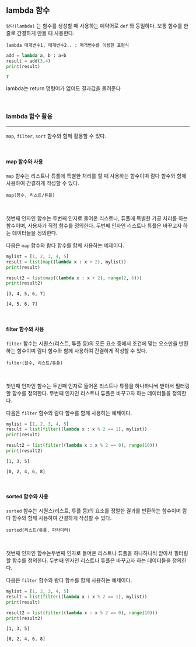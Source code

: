 
## lambda 함수


`람다(lambda)` 는 함수를 생성할 때 사용하는 예약어로 `def` 와 동일하다. 보통 함수를 한줄로 간결하게 만들 때 사용한다.  

`lambda 매개변수1, 매개변수2.. : 매개변수를 이용한 표현식`

```python
add = lambda a, b : a+b
result = add(3,4)
print(result)
```
```text
7
```

lambda는 return 명령어가 없어도 결과값을 돌려준다

<br>

### lambda 함수 활용
---

`map`, `filter`, `sort` 함수와 함께 활용할 수 있다.

<br>

#### map 함수와 사용

`map` 함수는 리스트나 튜플에 특별한 처리를 할 때 사용하는 함수이며 람다 함수와 함께 사용하여 간결하게 작성할 수 있다.

```text
map(함수, 리스트/튜플)
```

<br>

첫번째 인자인 함수는 두번째 인자로 들어온 리스트나, 튜플에 특별한 가공 처리를 하는 함수이며, 사용자가 직접 함수를 정의한다.
두번째 인자인 리스트나 튜플은 바꾸고자 하는 데이터들을 정의한다.

다음은 `map` 함수와 람다 함수를 함께 사용하는 예제이다.

```python
mylist = [1, 2, 3, 4, 5]
result = list(map((lambda x : x + 2), mylist))
print(result)

result2 = list(map((lambda x : x + 2), range(2, 6)))
print(result2)
```

```text
[3, 4, 5, 6, 7]

[4, 5, 6, 7]
```

<br>

#### filter 함수와 사용

`filter` 함수는 시퀀스(리스트, 튜플 등)의 모든 요소 중에서 조건에 맞는 요소만을 반환하는 함수이며 람다 함수와 함께 사용하여 간결하게 작성할 수 있다.

```text
filter(함수, 리스트/튜플)
```

<br>

첫번째 인자인 함수는 두번째 인자로 들어온 리스트나 튜플을 하나하나씩 받아서 필터링할 함수를 정의한다.
두번째 인자인 리스트나 튜플은 바꾸고자 하는 데이터들을 정의한다.

다음은 `filter` 함수와 람다 함수를 함께 사용하는 예제이다.

```python
mylist = [1, 2, 3, 4, 5]
result = list(filter((lambda x : x % 2 == 1), mylist))
print(result)

result2 = list(filter((lambda x : x % 2 == 0), range(10)))
print(result2)
```

```text
[1, 3, 5]

[0, 2, 4, 6, 8]
```

<br>

#### sorted 함수와 사용

`sorted` 함수는 시퀀스(리스트, 튜플 등)의 요소를 정렬한 결과를 반환하는 함수이며 람다 함수와 함께 사용하여 간결하게 작성할 수 있다.

```text
sorted(리스트/튜플, 파라미터)
```

<br>

첫번째 인자인 함수는두번째 인자로 들어온 리스트나 튜플을 하나하나씩 받아서 필터링할 함수를 정의한다.
두번째 인자인 리스트나 튜플은 바꾸고자 하는 데이터들을 정의한다.

다음은 `filter` 함수와 람다 함수를 함께 사용하는 예제이다.

```python
mylist = [1, 2, 3, 4, 5]
result = list(filter((lambda x : x % 2 == 1), mylist))
print(result)

result2 = list(filter((lambda x : x % 2 == 0), range(10)))
print(result2)
```

```text
[1, 3, 5]

[0, 2, 4, 6, 8]
```